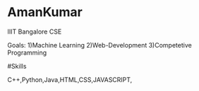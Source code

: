 # AmanKumar

IIIT Bangalore
CSE

Goals:
1)Machine Learning
2)Web-Development
3)Competetive Programming


#Skills

C++,Python,Java,HTML,CSS,JAVASCRIPT,
